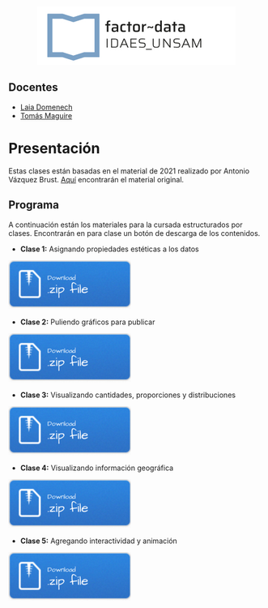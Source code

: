 <p align="center">
  <img src="img/logo-factor-data-solo.jpg"/>
</p>


## Docentes

- [Laia Domenech]()
- [Tomás Maguire]()

# Presentación
Estas clases están basadas en el material de 2021 realizado por Antonio Vázquez Brust. [Aquí](https://github.com/bitsandbricks/dataviz) encontrarán el material original.


## Programa

A continuación están los materiales para la cursada estructurados por
clases. Encontrarán en para clase un botón de descarga de los
contenidos.

-   **Clase 1:** Asignando propiedades estéticas a los datos

[![Boton de descarga](/img/Download.png)](/modulo_2/clase1/clase1.zip)

-   **Clase 2:** Puliendo gráficos para publicar

[![Boton de descarga](/img/Download.png)](/modulo_2/clase1/clase2.zip)

-   **Clase 3:** Visualizando cantidades, proporciones y distribuciones

[![Boton de descarga](/img/Download.png)](/modulo_2/clase1/clase3.zip)

-   **Clase 4:** Visualizando información geográfica

[![Boton de descarga](/img/Download.png)](/modulo_2/clase1/clase4.zip)

-   **Clase 5:** Agregando interactividad y animación

[![Boton de descarga](/img/Download.png)](/modulo_2/clase1/clase5.zip)
